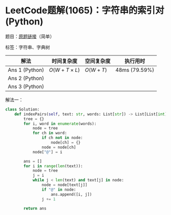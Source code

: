 # LeetCode题解(1065)：字符串的索引对(Python)

题目：[原题链接](https://leetcode-cn.com/problems/index-pairs-of-a-string/)（简单）

标签：字符串、字典树

| 解法           | 时间复杂度 | 空间复杂度 | 执行用时      |
| -------------- | ---------- | ---------- | ------------- |
| Ans 1 (Python) | $O(W+T×L)$ | $O(W+T)$   | 48ms (79.59%) |
| Ans 2 (Python) |            |            |               |
| Ans 3 (Python) |            |            |               |

解法一：

```python
class Solution:
    def indexPairs(self, text: str, words: List[str]) -> List[List[int]]:
        tree = {}
        for i, word in enumerate(words):
            node = tree
            for ch in word:
                if ch not in node:
                    node[ch] = {}
                node = node[ch]
            node["@"] = i

        ans = []
        for i in range(len(text)):
            node = tree
            j = i
            while j < len(text) and text[j] in node:
                node = node[text[j]]
                if "@" in node:
                    ans.append([i, j])
                j += 1

        return ans
```